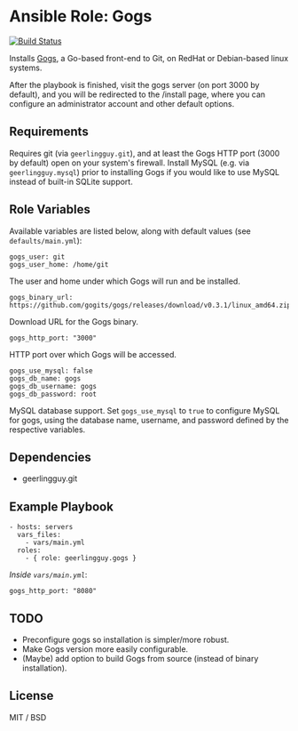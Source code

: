 # Ansible Role: Gogs

[![Build Status](https://travis-ci.org/geerlingguy/ansible-role-gogs.svg?branch=master)](https://travis-ci.org/geerlingguy/ansible-role-gogs)

Installs [Gogs](https://github.com/gogits/gogs), a Go-based front-end to Git, on RedHat or Debian-based linux systems.

After the playbook is finished, visit the gogs server (on port 3000 by default), and you will be redirected to the /install page, where you can configure an administrator account and other default options.

## Requirements

Requires git (via `geerlingguy.git`), and at least the Gogs HTTP port (3000 by default) open on your system's firewall. Install MySQL (e.g. via `geerlingguy.mysql`) prior to installing Gogs if you would like to use MySQL instead of built-in SQLite support.

## Role Variables

Available variables are listed below, along with default values (see `defaults/main.yml`):

    gogs_user: git
    gogs_user_home: /home/git

The user and home under which Gogs will run and be installed.

    gogs_binary_url: https://github.com/gogits/gogs/releases/download/v0.3.1/linux_amd64.zip

Download URL for the Gogs binary.

    gogs_http_port: "3000"

HTTP port over which Gogs will be accessed.

    gogs_use_mysql: false
    gogs_db_name: gogs
    gogs_db_username: gogs
    gogs_db_password: root

MySQL database support. Set `gogs_use_mysql` to `true` to configure MySQL for gogs, using the database name, username, and password defined by the respective variables.

## Dependencies

  - geerlingguy.git

## Example Playbook

    - hosts: servers
      vars_files:
        - vars/main.yml
      roles:
        - { role: geerlingguy.gogs }

*Inside `vars/main.yml`*:

    gogs_http_port: "8080"

## TODO

  - Preconfigure gogs so installation is simpler/more robust.
  - Make Gogs version more easily configurable.
  - (Maybe) add option to build Gogs from source (instead of binary installation).

## License

MIT / BSD

